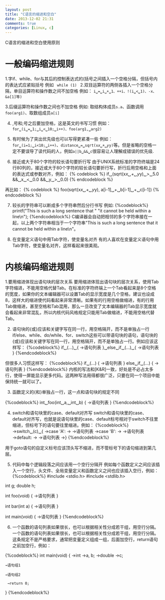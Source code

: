 ```yaml
---
layout: post
title: "C语言的缩进和空白"
date: 2013-12-02 21:31
comments: true
categories: [Linux, c]
---
```


C语言的缩进和空白使用原则
<!--more-->
<h1>一般编码缩进规则</h1>
1.字if、while、for与其后的控制表达式的(括号之间插入一个空格分隔，但括号内的表达式应紧贴括号
例如
<code> while (1) </code>
2.双目运算符的两侧各插入一个空格分隔，单目运算符和操作数之间不加空格
例如：
<code>i␣=␣i␣+␣1、++i、!(i␣<␣1)、-x、&a[1]等)</code>

3.后缀运算符和操作数之间也不加空格
例如:
取结构体成员<code>s.a</code>、函数调用<code>foo(arg1)</code>、取数组成员<code>a[i]</code>

4. ,号和;号之后要加空格，这是英文的书写习惯
例如：
<code>for␣(i␣=␣1;␣i␣<␣10;␣i++)、foo(arg1,␣arg2)</code>

5. 有时候为了突出优先级也可以写得更紧凑一些
例如：
<code>for␣(i=1;␣i<10;␣i++)</code>、<code>distance␣=␣sqrt(x*x␣+␣y*y)</code>等。但是省略的空格一定不要误导了读代码的人，例如<code>a||b␣&&␣c</code>很容易让人理解成错误的优先级.

6. 接近或大于80个字符的较长语句要折行写
由于UNIX系统标准的字符终端是24行80列的，接近或大于80个字符的较长语句要折行写，折行后用空格和上面的表达式或参数对齐，例如：
{% codeblock %}
if␣(sqrt(x*x␣+␣y*y)␣>␣5.0
    &&␣x␣<␣0.0
    &&␣y␣>␣0.0)
{% endcodeblock %}

再比如：
{% codeblock %}
foo(sqrt(x*x␣+␣y*y),
    a[i-1]␣+␣b[i-1]␣+␣c[i-1])
{% endcodeblock %}

7. 较长的字符串可以断成多个字符串然后分行书写
例如:
{%codeblock%}
printf("This is such a long sentence that "
       "it cannot be held within a line\n");
{%endcodeblock%}
C编译器会自动把相邻的多个字符串接在一起，以上两个字符串相当于一个字符串"This is such a long sentence that it cannot be held within a line\n"。

8. 在变量定义语句中用Tab字符，使变量名对齐
有的人喜欢在变量定义语句中用Tab字符，使变量名对齐，这样看起来很美观。

<h1>内核编码缩进规则</h1>

1.要用缩进体现出语句块的层次关系
要用缩进体现出语句块的层次关系，使用Tab字符缩进，不能用空格代替Tab。在标准的字符终端上一个Tab看起来是8个空格的宽度，如果你的文本编辑器可以设置Tab的显示宽度是几个空格，建议也设成8，这样大的缩进使代码看起来非常清晰。如果有的行用空格做缩进，有的行用Tab做缩进，甚至空格和Tab混用，那么一旦改变了文本编辑器的Tab显示宽度就会看起来非常混乱，所以内核代码风格规定只能用Tab做缩进，不能用空格代替Tab。

2. 语句块的{或}应该和关键字写在同一行，用空格隔开，而不是单独占一行
if/else、while、do/while、for、switch这些可以带语句块的语句，语句块的{或}应该和关键字写在同一行，用空格隔开，而不是单独占一行。例如应该这样写：
{%codeblock%}
if␣(...)␣{
       →语句列表
}␣else␣if␣(...)␣{
       →语句列表
}
{%endcodeblock%}

但很多人习惯这样写：
{%codeblock%}
if␣(...)
{
    →语句列表
}
else␣if␣(...)
{
    →语句列表
}
{%endcodeblock%}
内核的写法和[K&R]一致，好处是不必占太多行，使得一屏能显示更多代码。这两种写法用得都很广泛，只要在同一个项目中能保持统一就可以了。

3. 函数定义的{和}单独占一行，这一点和语句块的规定不同

{%codeblock%}
int␣foo(int␣a,␣int␣b)
{
    →语句列表
}
{%endcodeblock%}

4. switch和语句块里的case、default对齐写
switch和语句块里的case、default对齐写，也就是说语句块里的case、default标号相对于switch不往里缩进，但标号下的语句要往里缩进。例如：
{%codeblock%}
→switch␣(c)␣{
→case 'A':
→       →语句列表
→case 'B':
→       →语句列表
→default:
→       →语句列表
→}
{%endcodeblock%}

用于goto语句的自定义标号应该顶头写不缩进，而不管标号下的语句缩进到第几层。

5. 代码中每个逻辑段落之间应该用一个空行分隔开
例如每个函数定义之间应该插入一个空行，头文件、全局变量定义和函数定义之间也应该插入空行，例如：
{%codeblock%}
#include <stdio.h>
#include <stdlib.h>

int g;
double h;

int foo(void)
{
    →语句列表
}

int bar(int a)
{
    →语句列表
}

int main(void)
{
    →语句列表
}
{%endcodeblock%}

6. 一个函数的语句列表如果很长，也可以根据相关性分成若干组，用空行分隔。
一个函数的语句列表如果很长，也可以根据相关性分成若干组，用空行分隔。这条规定不是严格要求，通常把变量定义组成一组，后面加空行，return语句之前加空行，例如：

{%codeblock%}
int main(void)
{
    →int    →a, b;
    →double →c;

    →语句组1

    →语句组2

     →return 0;
}
{%endcodeblock%}

